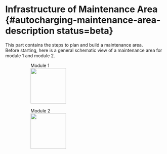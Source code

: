 # Infrastructure of Maintenance Area {#autocharging-maintenance-area-description status=beta}

This part contains the steps to plan and build a maintenance area.  
Before starting, here is a general schematic view of a maintenance area for module 1 and module 2.


<figure class="flow-subfigures">  
    <figure>
        <figcaption>Module 1</figcaption>
        <img style='width:8em' src="images/module_1.png"/>
    </figure>
    <figure>  
        <figcaption>Module 2</figcaption>
        <img style='width:8em' src="images/module_2.png"/>
    </figure>
</figure>
